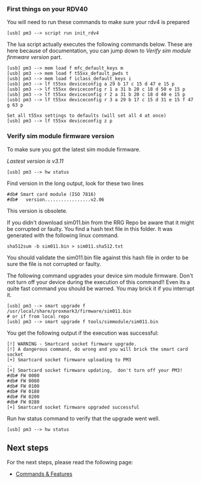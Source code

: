 ### First things on your RDV40

You will need to run these commands to make sure your rdv4 is prepared
```
[usb] pm3 --> script run init_rdv4
```


The lua script actually executes the following commands below.  These are here because of documentation, you can jump down to *Verify sim module firmware version* part.
```
[usb] pm3 --> mem load f mfc_default_keys m
[usb] pm3 --> mem load f t55xx_default_pwds t
[usb] pm3 --> mem load f iclass_default_keys i
[usb] pm3 --> lf t55xx deviceconfig a 29 b 17 c 15 d 47 e 15 p
[usb] pm3 --> lf t55xx deviceconfig r 1 a 31 b 20 c 18 d 50 e 15 p
[usb] pm3 --> lf t55xx deviceconfig r 2 a 31 b 20 c 18 d 40 e 15 p
[usb] pm3 --> lf t55xx deviceconfig r 3 a 29 b 17 c 15 d 31 e 15 f 47 g 63 p

Set all t55xx settings to defaults (will set all 4 at once)
[usb] pm3 --> lf t55xx deviceconfig z p
```


### Verify sim module firmware version

To make sure you got the latest sim module firmware.

_Lastest version is v3.11_

```
[usb] pm3 --> hw status
```

Find version in the long output,  look for these two lines

```
#db# Smart card module (ISO 7816)
#db#   version.................v2.06
```

This version is obsolete.

If you didn't download sim011.bin from the RRG Repo be aware that it might be corrupted or faulty.
You find a hash text file in this folder.   It was generated with the following linux command.

```
sha512sum -b sim011.bin > sim011.sha512.txt
```

You should validate the sim011.bin file against this hash file in order to be sure the file is not corrupted or faulty.

The following command upgrades your device sim module firmware.
Don't not turn off your device during the execution of this command!!
Even its a quite fast command you should be warned.  You may brick it if you interrupt it.

```
[usb] pm3 --> smart upgrade f /usr/local/share/proxmark3/firmware/sim011.bin
# or if from local repo
[usb] pm3 --> smart upgrade f tools/simmodule/sim011.bin
```

You get the following output if the execution was successful:

```
[!] WARNING - Smartcard socket firmware upgrade.
[!] A dangerous command, do wrong and you will brick the smart card socket
[+] Smartcard socket firmware uploading to PM3
..
[+] Smartcard socket firmware updating,  don't turn off your PM3!
#db# FW 0000
#db# FW 0080
#db# FW 0100
#db# FW 0180
#db# FW 0200
#db# FW 0280
[+] Smartcard socket firmware upgraded successful        
```

Run hw status command to verify that the upgrade went well.

```
[usb] pm3 --> hw status
```

## Next steps

For the next steps, please read the following page:

* [Commands & Features](/doc/md/Use_of_Proxmark/3_Commands-and-Features.md)
 
